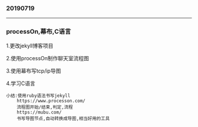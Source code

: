 ### 20190719

---

### processOn,幕布,C语言

1.更改jekyll博客项目

2.使用processOn制作聊天室流程图

3.使用幕布写tcp/ip导图

4.学习C语言





```
小结:使用ruby语法书写jekyll
	https://www.processon.com/
	流程图开始/结束,判定,流程
	https://mubu.com/
	书写导图节点,自动转换成导图,相当好用的工具
```



